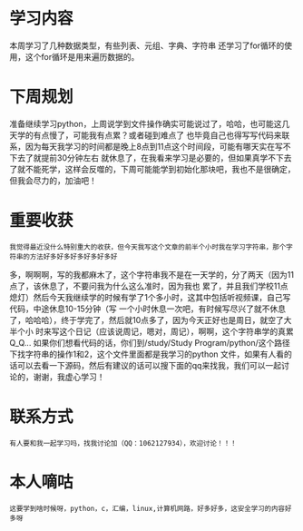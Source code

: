 # 学习内容
   本周学习了几种数据类型，有些列表、元组、字典、字符串
还学习了for循环的使用，这个for循环是用来遍历数据的。
# 下周规划
   准备继续学习python，上周说学到文件操作确实可能说过了，哈哈，也可能这几天学的有点慢了，可能我有点累？或者碰到难点了
也毕竟自己也得写写代码来联系，因为每天我学习的时间都是晚上8点到11点这个时间段，可能有哪天实在写不下去了就提前30分钟左右
就休息了，在我看来学习是必要的，但如果真学不下去了就不能死学，这样会反噬的，下周可能能学到初始化那块吧，我也不是很确定，
但我会尽力的，加油吧！
# 重要收获
    我觉得最近没什么特别重大的收获，但今天我写这个文章的前半个小时我在学习字符串，那个字符串的方法好多好多好多好多好多好
多，啊啊啊，写的我都麻木了，这个字符串我不是在一天学的，分了两天（因为11点了，该休息了，不要问我为什么这么准时，因为我也
累了，并且我们学校11点熄灯）然后今天我继续学的时候有学了1个多小时，这其中包括听视频课，自己写代码，中途休息10-15分钟（写
一个小时休息一次吧，有时候写尽兴了就不休息了，哈哈哈），终于学完了，然后就10点多了，因为今天正好也是周日，就空了大半个小
时来写这个日记（应该说周记，嗯对，周记），啊啊，这个字符串学的真累Q_Q...
    如果你们想看代码的话，你们到/study/Study Program/python/这个路径下找字符串的操作1和2，这个文件里面都是我学习的python
文件，如果有人看的话可以去看一下源码，然后有建议的话可以搜下面的qq来找我，我们可以一起讨论的，谢谢，我虚心学习！
# 联系方式
    有人要和我一起学习吗，找我讨论加（QQ：1062127934），欢迎讨论！！！
# 本人嘀咕

    这要学到啥时候呀，python，c，汇编，linux,计算机网路，好多好多，这安全学习的内容好多呀
